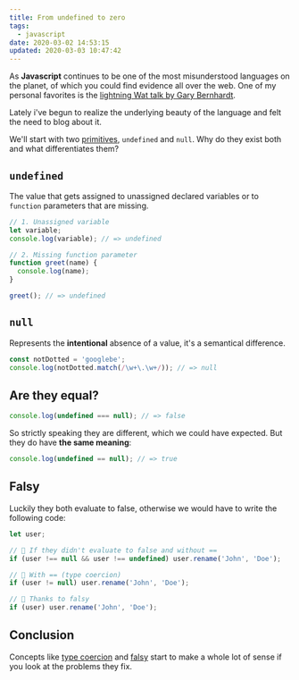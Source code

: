 ```yaml
---
title: From undefined to zero
tags:
  - javascript
date: 2020-03-02 14:53:15
updated: 2020-03-03 10:47:42
---
```


As **Javascript** continues to be one of the most misunderstood languages on the planet, of which you could find evidence all over the web. One of my personal favorites is the [lightning Wat talk by Gary Bernhardt](https://www.destroyallsoftware.com/talks/wat).

Lately i've begun to realize the underlying beauty of the language and felt the need to blog about it.

We'll start with two [primitives](https://developer.mozilla.org/en-US/docs/Glossary/Primitive), `undefined` and `null`. Why do they exist both and what differentiates them?

## `undefined`

The value that gets assigned to unassigned declared variables or to `function` parameters that are missing.

```js
// 1. Unassigned variable
let variable;
console.log(variable); // => undefined

// 2. Missing function parameter
function greet(name) {
  console.log(name);
}

greet(); // => undefined
```

## `null`

Represents the **intentional** absence of a value, it's a semantical difference.

```js
const notDotted = 'googlebe';
console.log(notDotted.match(/\w+\.\w+/)); // => null
```

## Are they equal?

```js
console.log(undefined === null); // => false
```

So strictly speaking they are different, which we could have expected. But they do have **the same meaning**:

```js
console.log(undefined == null); // => true
```

## Falsy

Luckily they both evaluate to false, otherwise we would have to write the following code:

```js
let user;

// 💩 If they didn't evaluate to false and without ==
if (user !== null && user !== undefined) user.rename('John', 'Doe');

// 💪 With == (type coercion)
if (user != null) user.rename('John', 'Doe');

// 🙏 Thanks to falsy
if (user) user.rename('John', 'Doe');
```

## Conclusion

Concepts like [type coercion](https://developer.mozilla.org/nl/docs/Glossary/Type_coercion) and [falsy](https://developer.mozilla.org/nl/docs/Glossary/Falsy) start to make a whole lot of sense if you look at the problems they fix.

